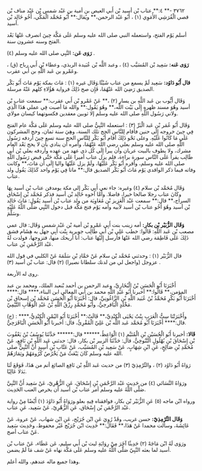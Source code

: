 ٣٧٦٢ -** ٤:** عتاب بْن أسيد بْن أَبي العيص بن أمية بن عَبْد شمس بْن عَبْد مناف بْن قصي الْقُرَشِي الأُمَوِي (١) ، أَبُو عَبْد الرحمن،** ويُقال:** أَبُو مُحَمَّد الْمَكِّي، أَخُو خَالِد بْن أسيد.

أسلم يَوْم الفتح، واستعمله النبي صلى الله عليه وسلم عَلَى مَكَّة حِينَ انصرف عَنْهَا بَعْد الفتح وسنه عشرون سنة.

**رَوَى عَن:** النَّبِي صلى الله عليه وسلم (٤) .

**رَوَى عَنه:** سَعِيد بْن المُسَيَّب (٤) ، وعبد اللَّه بْن عُبَيدة الربذي، وعطاء بْن أَبي رباح (ق) ، وعَمْرو بن عَبد اللَّهِ بن أَبي عقرب.

**قال أَبُو دَاوُد:** سَعِيد لَمْ يسمع من عتاب شَيْئًا.وَقَال غيره (١) : مَاتَ بمكة يَوْم مَاتَ أَبُو بَكْر الصديق رَضِيَ الله عَنْهُمَا، فَإِن صح ذَلِكَ فرواية هَؤُلاءِ كلهم عَنْهُ مرسلة.

وَقَال أَيُّوب بن عَبد اللَّهِ بن يسار (٢) ،** عَنْ عَمْرو بْن أَبي عقرب:** سمعت عتاب بْن أسيد وهُوَ مسند ظهره إِلَى بَيْت اللَّه،** وهُوَ يَقُول:** والله مَا أصبت فِي عملي هَذَا الَّذِي ولاني رَسُول اللَّهِ صلى الله عليه وسلم إلا ثوبين معقدين فكسوتهما كيسان مولاي.

وَقَال أَبُو عُمَر بْن عَبد الْبَرِّ (٣) : استعمله النَّبِيُّ صلى الله عليه وسلم عَلَى مَكَّة عام الفتح فِي حِينَ خروجه إِلَى حنين فأقام لِلنَّاسِ الحج تلك السنة، وهِيَ سنة ثمان، وحج المشركون عَلَى مَا كَانُوا عَلَيْهِ. وعلى نَحْو ذَلِكَ أقام أَبُو بَكْر لِلنَّاسِ الحج سنة تسع حِينَ أردفه رَسُول اللَّهِ صلى الله عليه وسلم بعلي رضي الله عَنْهُمَا، وأمره أَن ينادي بأن لا يحج بَعْد العام مشرك، ولا يطوف بالبيت عريان وأن يبرأ إِلَى كُل ذي عهد من عهده وأردفه بعلي بْن أَبي طَالِب يقرأ عَلَى النَّاس سورة براءة، فلم يزل عتاب أميرا عَلَى مَكَّة حَتَّى قبض رَسُول اللَّهِ صلى الله عليه وسلم، وأقره أَبُو بَكْر عَلَيْهَا، ولَمْ يزل عَلَيْهَا واليا إِلَى أَن مَاتَ،** وكانت وفاته فيما ذكر الواقدي يَوْم مَاتَ أَبُو بَكْر الصديق قال:** ماتا فِي يَوْم واحد كَذَلِكَ يَقُول ولد عتاب.

وَقَال مُحَمَّد بْن سلام (٤) وغيره: جاء نعي أَبِي بَكْر إلى مكة يومدفن عتاب بْن أسيد بِهَا وكَانَ عتاب رجلا صالحا خيرا، فاضلا. وأَمَّا أخوه خَالِد بْن أسيد فذكر مُحَمَّد بْن إِسْحَاق السراج،** قال:** سمعت عَبْد الْعَزِيز بْن مُعَاوِيَة من ولد عتاب بْن أسيد يَقُول: مَاتَ خَالِد بْن أسيد وهُوَ أَخُو عتاب بْن أسيد لأبيه وأمه يَوْم فتح مَكَّة قبل دخول النَّبِي صَلَّى اللَّهُ عَلَيْهِ وسَلَّمَ.

**وَقَال الزُّبَيْر بْن بكار:** أمه زينب بنت أَبِي عَمْرو بْن أمية بْن عَبْد شمس وَقَال: قال عمي مصعب بْن عَبد اللَّهِ: قَالُوا: خطب عَلِي بْن أَبي طَالِب جويرية بِنْت أَبِي جهل به هِشَام فشق ذَلِكَ عَلَى فَاطِمَة رضي الله عَنْهَا فأرسل إِلَيْهَا عتاب: أنا أريحك منها، فتزوجها، فولدت لَهُ عَبْد الرَّحْمَنِ بْن عتاب.

قال الزُّبَيْر (١) : وحدثني مُحَمَّد بْن سلام عَنْ حَمَّادِ بْنِ سَلَمَةَ عَنْ الكلبي في قول الله عزوجل (واجعل لي من لدنك سلطانا نصيرا) (٢) قال: عتاب بْن أسيد (٣) .

روى له الأربعة.

أَخْبَرَنَا أَبُو الْحَسَنِ بْنُ الْبُخَارِيِّ، وعبد الرحمن بن أحمد بْنعبد الملك، ومحمد بن عبد المؤمن،** قَالُوا:** أخبرنا أَبُو عَبْدِ اللَّهِ محمد بن أَبي المعالي ابن البناء،**** قال:**** أَخْبَرَنَا أَبُو بَكْرٍ مُحَمَّدُ بْنُ عُبَيد اللَّهِ بْنِ الزَّاغُونِيِّ، قال: أَخْبَرَنَا أَبُو الْحَسَن مُحَمَّد بْن إسحاق بْن مَخْلَدٍ الْبَاقرحِيُّ، وأَبُو مُحَمَّدٍ رِزْقُ اللَّهِ بْنُ عَبْدِ الْوَهَّابِ التَّيْمِيّ.

(ح) : وأَخْبَرَتْنَا سِتُّ الْعَرَبِ بِنْتُ يَحْيَى الْكِنْدِيِّ،** قَالَتْ:** أَخْبَرَنَا أَبُو اليُمْنِ الْكِنْدِيُّ،**** قال:**** أَخْبَرَنَا أَبُو مُحَمَّد عَبد اللَّه بْن عَلِيّ الْمُقْرِئُ، قال: أخبرنا أَبُو الْحَسَنِ الْبَاقَرَحِيُّ.

**قَالا:** أخبرنا أَبُو الْحُسَيْنِ بْنِ الْمُتَيَّمِ (١) الْوَاعِظُ،****** قال:****** حَدَّثَنَا يُوسُفُ بْنُ يَعْقُوبَ بْنِ إِسْحَاقَ بْنِ بُهْلُولٍ التَّنُوخِيُّ، قال: حَدَّثَنَا الزبير بْن بكار، قال: حدثني عَبد اللَّهِ بْنِ نَافِعٍ، عَنْ مُحَمَّدِ بْنِ صَالِحٍ، عَنِ ابْنِ شِهَابٍ، عَنْ سَعِيد بْنِ المُسَيَّب، عَنْ عَتَّابِ بْنِ أَسِيدٍ أَنَّ النَّبِيُّ صلى الله عليه وسلم كَانَ يَبْعَثُ مَنْ يَخْرُصُ كُرُومَهُمْ وثِمَارَهُمْ.

رَوَاهُ أَبُو دَاوُد (٢) ، والتِّرْمِذِيّ (٣) من حديث عَبد اللَّهِ بْن نَافِع الصائغ أتم من هَذَا، فَوَقَعَ لَنَا بَدَلا عَالِيًا.

ورَوَاهُ النَّسَائي (٤) من حَدِيث عَبْد الرَّحْمَنِ بْنِ إِسْحَاقَ، عَنِ الزُّهْرِيّ، عَنْ سَعِيد أَنَّ النَّبِيَّ صَلَّى اللَّهُ عليه وسلم أمر عتاب بْن أسيد أَن يخرص العنب الحَدِيث.

ورواه ابْن ماجه (٥) عَنِ الزُّبَيْر بْن بكار، فوافقناه فِيهِ بعلو.ورَوَاهُ أَبُو دَاوُدَ (١) أَيْضًا مِنْ رواية عَبْد الرَّحْمَنِ بْن إِسْحَاق، عَنِ الزُّهْرِيّ، عَنْ سَعِيد، عَنِ عتاب.

**وَقَال التِّرْمِذِيّ:** حسن غريب، وقَدْ رُوِيَ عَنِ ابْن جُرَيْج، عَنِ ابْن شهاب، عَنْ عروة، عَنْ عَائِشَةَ، وسألت محمدا عَنْ هَذَا،** فَقَالَ:** حَدِيث ابْن جُرَيْج غَيْر محفوظ، وحَدِيث سَعِيد عَنْ عتاب أصح.

ورَوَى لَهُ ابْن مَاجَهْ (٢) حَدِيثًا آخَرَ مِنْ رِوَايَةِ ليث بْن أَبي سليم، عَن عَطَاء، عَنْ عتاب بْن أسيد لما بعثه النَّبِيّ صَلَّى اللَّهُ عليه وسلم عَلَى مَكَّة نهاه عَنْ شف مَا لَمْ يضمن.

وهذا جميع ماله عندهم، والله أعلم.